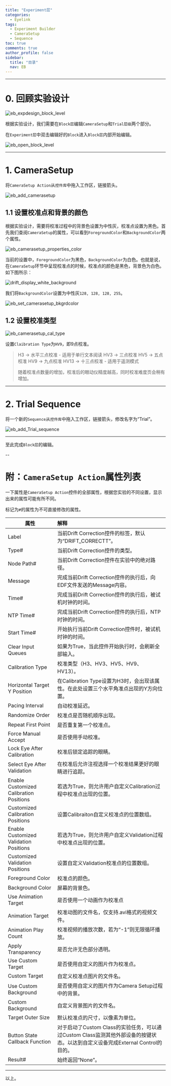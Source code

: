 ```yaml
---
title: "Experiment层"
categories:
  - Eyelink
tags:
  - Experiment Builder
  - CameraSetup
  - Sequence
toc: true
comments: true
author_profile: false
sidebar:
  title: "目录"
  nav: EB
---
```


---

# 0. 回顾实验设计
![eb_expdesign_block_level](/assets/images/eb_expdesign_block_level.png)

根据实验设计，我们需要在`Block层`编辑`CameraSetup`和`Trial层级`两个部分。

在`Experiment层`中双击编辑好的`Block`进入`Block层`内部开始编辑。
![eb_open_block_level](/assets/images/eb_open_block_level.gif)

---

# 1. CameraSetup

将`CameraSetup Action`从`控件库`中拖入工作区，链接箭头。
![eb_add_camerasetup](/assets/images/eb_add_camerasetup.gif)

## 1.1 设置校准点和背景的颜色

根据实验设计，需要将校准过程中的背景色设置为中性灰，校准点设置为黑色。首先我们查阅`CameraSetup`的属性，可以看到`ForegroundColor`和`BackgroundColor`两个属性。

![eb_camerasetup_properties_color](/assets/images/eb_camerasetup_properties_color.png)

当前的设置中，`ForegroundColor`为黑色，`BackgroundColor`为白色。也就是说，在`CameraSetup`环节中呈现校准点的时候，校准点的颜色是黑色，背景色为白色。如下图所示：

![drift_display_white_background](/assets/images/drift_display_white_background.png)

我们将`BackgroundColor`设置为中性灰`128, 128, 128, 255`。

![eb_set_camerasetup_bkgrdcolor](/assets/images/eb_set_camerasetup_bkgrdcolor.png)

## 1.2 设置校准类型

![eb_camerasetup_cal_type](/assets/images/eb_camerasetup_cal_type.png)

设置`Claibration Type`为`HV9`，即9点校准。

> H3 -> 水平三点校准 - 适用于单行文本阅读
> HV3 -> 三点校准
> HV5 -> 五点校准
> HV9 -> 九点校准
> HV13 -> 十三点校准 - 适用于遥测模式
>
> 随着校准点数量的增加，校准后的眼动仪精度越高，同时校准难度页会稍有增加。

---

# 2. Trial Sequence

将一个新的`Sequence`从`控件库`中拖入工作区，链接箭头，修改名字为“Trial”。

![eb_add_Trial_sequence](/assets/images/eb_add_Trial_sequence.gif)

---

至此完成`Block层`的编辑。

--
# 附：`CameraSetup Action`属性列表

一下属性是`CameraSetup Action`控件的全部属性，根据您实验的不同设置，显示出来的属性可能有所不同。

标记为`#`的属性为不可直接修改的属性。


| 属性 | 解释 |
| --- | :-- |
| Label | 当前Drift Correction控件的标签，默认为“DRIFT_CORRECTT”。 |
| Type# | 当前Drift Correction控件的类型。 |
| Node Path# | 当前Drift Correction控件在实验中的绝对路径。 |
| Message | 完成当前Drift Correction控件的执行后，向EDF文件发送的Message内容。 |
| Time# | 完成当前Drift Correction控件的执行后，被试机时钟的时间。 |
| NTP Time# | 完成当前Drift Correction控件的执行后，NTP时钟的时间。 |
| Start Time# | 开始执行当前Drift Correction控件时，被试机时钟的时间。 |
| Clear Input Queues | 如果为True，当此控件开始执行时，会刷新全部输入。 |
| Calibration Type | 校准类型（H3、HV3、HV5、HV9、HV13）。 |
| Horizontal Target Y Position | 在Calibration Type设置为H3时，会出现该属性。在此处设置三个水平角准点出现的Y方向位置。 |
| Pacing Interval | 自动校准延迟。 |
| Randomize Order | 校准点是否随机顺序出现。 |
| Repeat First Point | 是否重复第一个校准点。 |
| Force Manual Accept | 是否使用手动校准。 |
| Lock Eye After Calibration | 校准后锁定追踪的眼睛。 |
| Select Eye After Validation | 在校准后允许注视选择一个校准结果更好的眼睛进行追踪。 |
| Enable Customized Calibration Positions | 若选为True，则允许用户自定义Calibration过程中校准点出现的位置。 |
| Customized Calibration Positions | 设置Calibraiton自定义校准点的位置数组。 |
| Enable Customized Validation Positions | 若选为True，则允许用户自定义Validation过程中校准点出现的位置。 |
| Customized Validation Positions | 设置自定义Validation校准点的位置数组。 |
| Foreground Color | 校准点的颜色。 |
| Background Color | 屏幕的背景色。 |
| Use Animation Target | 是否使用一个动画作为校准点 |
| Animation Target | 校准动图的文件名，仅支持.avi格式的视频文件。 |
| Animation Play Count | 校准视频的播放次数，若为“-1”则无限循环播放。 |
| Apply Transparency | 是否允许无色部分透明。 |
| Use Custom Target | 是否使用自定义的图片作为校准点。 |
| Custom Target | 自定义校准点图片的文件名。 |
| Use Custom Background | 是否使用自定义的图片作为Camera Setup过程中的背景。 |
| Custom Background | 自定义背景图片的文件名。 |
| Target Outer Size | 默认校准点的尺寸，以像素为单位。 |
| Button State Callback Function | 对于启动了Custom Class的实验任务，可以通过Custom Class监测其他外部设备的按键状态。以达到自定义设备完成External Control的目的。 |
| Result# | 始终返回“None”。 |

---

以上。
